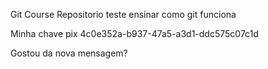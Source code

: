 Git Course
Repositorio teste ensinar como git funciona

Minha chave pix 4c0e352a-b937-47a5-a3d1-ddc575c07c1d

Gostou da nova mensagem?

